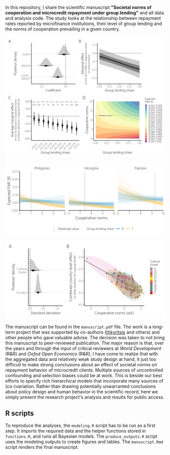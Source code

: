 In this repository, I share the scientific manuscript **"Societal norms of cooperation and microcredit repayment under group lending"** and all data and analysis code. 
The study looks at the relationship between repayment rates reported by microfinance institutions, their level of group lending and the norms of cooperation prevailing in a given country. 

<p align="center">
<img src="https://github.com/stefgehrig/mficoop/blob/main/outputs/fig_params_main.png" width="600">
</p>


<p align="center">
<img src="https://github.com/stefgehrig/mficoop/blob/main/outputs/fig_predcoop_main.png" width="600">
</p>

<p align="center">
<img src="https://github.com/stefgehrig/mficoop/blob/main/outputs/fig_varcomp_main.png" width="600">
</p>

The manuscript can be found in the `manuscript.pdf` file. The work is a long-term project that was supported by co-authors ([thkyritsis](https://github.com/thkyritsis) and others) and other people who gave valuable advise. 
The decision was taken to not bring this manuscript to peer-reviewed publication. The major reason is that, over the years and through the input of critical reviewers at *World Development* (R&R) and *Oxfod Open Economics* (R&R), 
I have come to realize that with the aggregated data and relatively weak study design at hand, 
it just too difficult to make strong conclusions about an effect of societal norms on repayment behavior of microcredit clients. Multiple sources of uncontrolled confounding
and selection biases could be at work. This is beside our best efforts to specify rich hierarchical models that incorporate many sources of (co-)variation. 
Rather than drawing potentially unwarranted conclusions about policy design and human behavior in the
scientific record, here we simply present the research project's analysis and results for public access. 

## R scripts

To reproduce the analyses, the `modeling.R` script has to be run as a first step. It imports the required data and the helper functions stored in `functions.R`, and runs all Bayesian models. 
The `produce_outputs.R` script uses the modeling outputs to create figures and tables. The `manuscript.Rmd` script renders the final manuscript.
